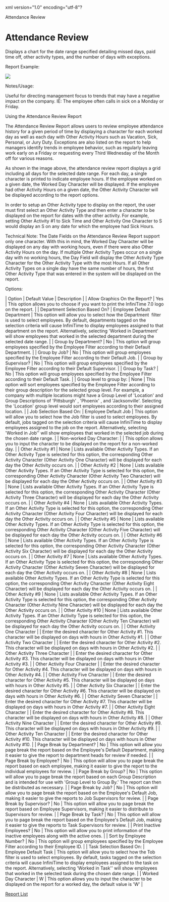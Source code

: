 xml version="1.0" encoding="utf-8"?





Attendance Review




# Attendance Review

Displays a chart for the date range specified detailing missed days, paid time off, other activity types, and the number of days with exceptions.

Report Example:

![](/img/image-404.png)

Notes/Usage:

Useful for directing management focus to trends that may have a negative impact on the company. IE: The employee often calls in sick on a Monday or Friday.

Using the Attendance Review Report

The Attendance Review Report allows users to review employee attendance history for a given period of time by displaying a character for each worked day as well as each day with Other Activity Hours such as Vacation, Sick, Personal, or Jury Duty. Exceptions are also listed on the report to help managers identify trends in employee behavior, such as regularly leaving work early on a Friday or requesting every Third Wednesday of the Month off for various reasons.

As shown in the image above, the attendance review report displays a grid including all days for the selected date range. For each day, a single character is printed to indicate employee hours. If the employee worked on a given date, the Worked Day Character will be displayed. If the employee had other Activity Hours on a given date, the Other Activity Character will be displayed according to the report options.

In order to setup an Other Activity type to display on the report, the user must first select an Other Activity Type and then enter a character to be displayed on the report for dates with the other activity. For example, setting Other Activity #1 to Sick Time and Other Activity One Character to S would display an S on any date for which the employee had Sick Hours.

Technical Note: The Date Fields on the Attendance Review Report support only one character. With this in mind, the Worked Day Character will be displayed on any day with working hours, even if there were also Other Activity Hours on the day. If multiple Other Activity Types occur on a single day with no working hours, the Day Field will display the Other Activity Type Character for the Other Activity Type with the most Hours. If all Other Activity Types on a single day have the same number of hours, the first Other Activity Type that was entered in the system will be displayed on the report.

Options:

| Option | Default Value | Description |
| Allow Graphics On the Report? | Yes | This option allows you to choose if you want to print the InfiniTime 7.0 logo on the report. |
| Department Selection Based On? | Employee Default Department | This option will allow you to select how the Department  filter is used to select employees. By default, departments tagged on the selection criteria will cause InfiniTime to display employees assigned to that department on the report. Alternatively, selecting 'Worked in Department' will show employees that worked in the selected department during the selected date range. |
| Group by Department? | No | This option will group employees specified by the Employee Filter according to their Default Department. |
| Group by Job? | No | This option will group employees specified by the Employee Filter according to their Default Job. |
| Group by Supervisor? | No | This option will group employees specified by the Employee Filter according to their Default Supervisor. |
| Group by Task? | No | This option will group employees specified by the Employee Filter according to their Default Task. |
| Group level to group by: | None | This option will sort employees specified by the Employee Filter according to their group description for the selected group level. For example, a company with multiple locations might have a Group Level of 'Location' and Group Descriptions of 'Pittsburgh' , 'Phoenix' , and 'Jacksonville'. Selecting the 'Location' group level would sort employees according to their assigned location. |
| Job Selection Based On: | Employee Default Job | This option will allow you to select how the Job filter is used to select employees. By default, jobs tagged on the selection criteria will cause InfiniTime to display employees assigned to the job on the report. Alternatively, selecting 'Worked in Job'' will show employees that worked in the selected job during the chosen date range. |
| Non-worked Day Character: |  | This option allows you to input the character to be displayed on the report for a non-worked day. |
| Other Activity #1 | None | Lists available Other Activity Types. If an Other Activity Type is selected for this option, the corresponding Other Activity Character (Other Activity One Character) will be displayed for each day the Other Activity occurs on. |
| Other Activity #2 | None | Lists available Other Activity Types. If an Other Activity Type is selected for this option, the corresponding Other Activity Character (Other Activity Two Character) will be displayed for each day the Other Activity occurs on. |
| Other Activity #3 | None | Lists available Other Activity Types. If an Other Activity Type is selected for this option, the corresponding Other Activity Character (Other Activity Three Character) will be displayed for each day the Other Activity occurs on. |
| Other Activity #4 | None | Lists available Other Activity Types. If an Other Activity Type is selected for this option, the corresponding Other Activity Character (Other Activity Four Character) will be displayed for each day the Other Activity occurs on. |
| Other Activity #5 | None | Lists available Other Activity Types. If an Other Activity Type is selected for this option, the corresponding Other Activity Character (Other Activity Five Character) will be displayed for each day the Other Activity occurs on. |
| Other Activity #6 | None | Lists available Other Activity Types. If an Other Activity Type is selected for this option, the corresponding Other Activity Character (Other Activity Six Character) will be displayed for each day the Other Activity occurs on. |
| Other Activity #7 | None | Lists available Other Activity Types. If an Other Activity Type is selected for this option, the corresponding Other Activity Character (Other Activity Seven Character) will be displayed for each day the Other Activity occurs on. |
| Other Activity #8 | None | Lists available Other Activity Types. If an Other Activity Type is selected for this option, the corresponding Other Activity Character (Other Activity Eight Character) will be displayed for each day the Other Activity occurs on. |
| Other Activity #9 | None | Lists available Other Activity Types. If an Other Activity Type is selected for this option, the corresponding Other Activity Character (Other Activity Nine Character) will be displayed for each day the Other Activity occurs on. |
| Other Activity #10 | None | Lists available Other Activity Types. If an Other Activity Type is selected for this option, the corresponding Other Activity Character (Other Activity Ten Character) will be displayed for each day the Other Activity occurs on. |
| Other Activity One Character |  | Enter the desired character for Other Activity #1. This character will be displayed on days with hours in Other Activity #1. |
| Other Activity Two Character |  | Enter the desired character for Other Activity #2. This character will be displayed on days with hours in Other Activity #2. |
| Other Activity Three Character |  | Enter the desired character for Other Activity #3. This character will be displayed on days with hours in Other Activity #3. |
| Other Activity Four Character |  | Enter the desired character for Other Activity #4. This character will be displayed on days with hours in Other Activity #4. |
| Other Activity Five Character |  | Enter the desired character for Other Activity #5. This character will be displayed on days with hours in Other Activity #5. |
| Other Activity Six Character |  | Enter the desired character for Other Activity #6. This character will be displayed on days with hours in Other Activity #6. |
| Other Activity Seven Character |  | Enter the desired character for Other Activity #7. This character will be displayed on days with hours in Other Activity #7. |
| Other Activity Eight Character |  | Enter the desired character for Other Activity #8. This character will be displayed on days with hours in Other Activity #8. |
| Other Activity Nine Character |  | Enter the desired character for Other Activity #9. This character will be displayed on days with hours in Other Activity #9. |
| Other Activity Ten Character |  | Enter the desired character for Other Activity #10. This character will be displayed on days with hours in Other Activity #10. |
| Page Break by Department? | No | This option will allow you page break the report based on the Employee's Default Department, making it easier to give the report to department heads for review if needed. |
| Page Break by Employee? | No | This option will allow you to page break the report based on each employee, making it easier to give the report to the individual employees for review. |
| Page Break by Group? | No | This option will allow you to page break the report based on each Group Description and is intended for use with 'Group Level to Group By.' The report can then be distributed as necessary. |
| Page Break by Job? | No | This option will allow you to page break the report based on the Employee's Default Job, making it easier to give the reports to Job Supervisors for review. |
| Page Break by Supervisor? | No | This option will allow you to page break the report based on Employee Supervisors, making it easier to distribute to Supervisors for review. |
| Page Break by Task? | No | This option will allow you to page break the report based on the Employee's Default Job, making it easier to give the reports to Task Supervisors for review. |
| Print Inactive Employees? | No | This option will allow you to print information of the inactive employees along with the active ones. |
| Sort by Employee Number? | No | This option will group employees specified by the Employee Filter according to their Employee ID. |
| Task Selection Based On: | Employee Default Task | This option will allow you to select how the Tob filter is used to select employees. By default, tasks tagged on the selection criteria will cause InfiniTime to display employees assigned to the task on the report. Alternatively, selecting 'Worked in Task'' will show employees that worked in the selected task during the chosen date range. |
| Worked Day Character | W | This option allows you to input the character to be displayed on the report for a worked day, the default value is 'W' |

[Report List](../Report_List.md)